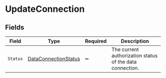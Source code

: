 # UpdateConnection


## Fields

| Field                                                               | Type                                                                | Required                                                            | Description                                                         |
| ------------------------------------------------------------------- | ------------------------------------------------------------------- | ------------------------------------------------------------------- | ------------------------------------------------------------------- |
| `Status`                                                            | [DataConnectionStatus](../../Models/Shared/DataConnectionStatus.md) | :heavy_minus_sign:                                                  | The current authorization status of the data connection.            |
